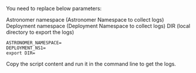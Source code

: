 
You need to replace below parameters:

Astronomer namespace (Astronomer Namespace to collect logs)
Deployment namespace (Deployment Namespace to collect logs)
DIR (local directory to export the logs)


~~~
ASTRONOMER_NAMESPACE=
DEPLOYMENT_NS1=
export DIR=
~~~



Copy the script content and run it in the command line to get the logs.